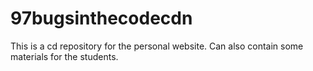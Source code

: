 # 97bugsinthecodecdn
This is a cd repository for the personal website. Can also contain some materials for the students.
